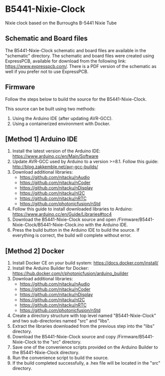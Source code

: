 # B5441-Nixie-Clock
Nixie clock based on the Burroughs B-5441 Nixie Tube

## Schematic and Board files
The B5441-Nixie-Clock schematic and board files are available in the "schematic" directory. The schematic and board files were created using ExpressPCB, available for download from the following link: https://www.expresspcb.com/. There is a PDF version of the schematic as well if you prefer not to use ExpressPCB.

## Firmware
Follow the steps below to build the source for the B5441-Nixie-Clock.

This source can be built using two methods:
1. Using the Arduino IDE (after updating AVR-GCC).
2. Using a containerized environment with Docker.


[Method 1] Arduino IDE
-----------------------------------------------
1. Install the latest version of the Arduino IDE: https://www.arduino.cc/en/Main/Software
2. Update AVR-GCC used by Arduino to a version >=8.1. Follow this guide: http://blog.zakkemble.net/avr-gcc-builds/
3. Download additional libraries:
   - https://github.com/nitacku/nAudio
   - https://github.com/nitacku/nCoder
   - https://github.com/nitacku/nDisplay
   - https://github.com/nitacku/nI2C
   - https://github.com/nitacku/nRTC
   - https://github.com/photonicfusion/nStd
4. Follow this guide to install downloaded libraries to Arduino: https://www.arduino.cc/en/Guide/Libraries#toc4
5. Download the B5441-Nixie-Clock source and open /Firmware/B5441-Nixie-Clock/B5441-Nixie-Clock.ino with the Arduino IDE.
6. Press the build button in the Arduino IDE to build the source. If everything is correct, the build will complete without error.


[Method 2] Docker
-----------------------------------------------
1. Install Docker CE on your build system: https://docs.docker.com/install/
2. Install the Arduino Builder for Docker: https://hub.docker.com/r/photonicfusion/arduino_builder
3. Download additional libraries:
   - https://github.com/nitacku/nAudio
   - https://github.com/nitacku/nCoder
   - https://github.com/nitacku/nDisplay
   - https://github.com/nitacku/nI2C
   - https://github.com/nitacku/nRTC
   - https://github.com/photonicfusion/nStd
4. Create a directory structure with top level named "B5441-Nixie-Clock" and two sub-directories named "src" and "libs".
5. Extract the libraries downloaded from the previous step into the "libs" directory.
6. Download the B5441-Nixie-Clock source and copy /Firmware/B5441-Nixie-Clock to the "src" directory.
7. Save one of the convenience scripts provided on the Arduino Builder to the B5441-Nixie-Clock directory.
8. Run the convenience script to build the source.
9. If the build completed successfully, a .hex file will be located in the "src" directory.
